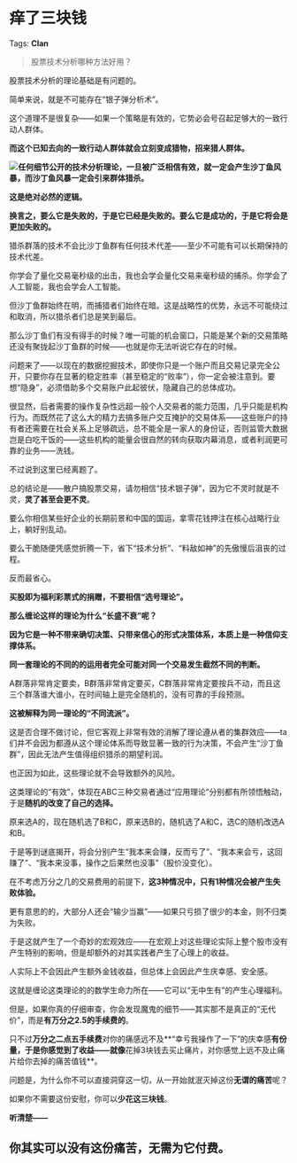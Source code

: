 # 痒了三块钱

Tags: **Clan**

> 股票技术分析哪种方法好用？



股票技术分析的理论基础是有问题的。

简单来说，就是不可能存在“银子弹分析术”。

这个道理不是很复杂——如果一个策略是有效的，它势必会号召起足够大的一致行动人群体。

**而这个已知去向的一致行动人群体就会立刻变成猎物，招来猎人群体。**

![](https://pic1.zhimg.com/50/v2-2b89344192bbd7ae671642ac1a02352a_720w.jpg?source=1940ef5c)**任何细节公开的技术分析理论，一旦被广泛相信有效，就一定会产生沙丁鱼风暴，而沙丁鱼风暴一定会引来群体猎杀。**

**这是绝对必然的逻辑。**

**换言之，要么它是失败的，于是它已经是失败的。要么它是成功的，于是它将会是更加失败的。**

猎杀群落的技术不会比沙丁鱼群有任何技术代差——至少不可能有可以长期保持的技术代差。

你学会了量化交易毫秒级的出击，我也会学会量化交易来毫秒级的捕杀。你学会了人工智能，我也会学会人工智能。

但沙丁鱼群始终在明，而捕猎者们始终在暗。这是战略性的优势，永远不可能绕过和取消，所以猎杀者们总是笑到最后。

那么沙丁鱼们有没有得手的时候？唯一可能的机会窗口，只能是某个新的交易策略还没有聚拢起沙丁鱼群的时候——也就是你无法听说它存在的时候。

问题来了——以现在的数据挖掘技术，即使你只是一个账户而且交易记录完全公开，只要你存在显著的稳定胜率（甚至稳定的“败率”），你一定会被注意到。要想“隐身”，必须借助多个交易账户此起彼伏，隐藏自己的总体成功。

很显然，后者需要的操作复杂性远超一般个人交易者的能力范围，几乎只能是机构行为。而既然花了这么大的精力去搞多账户交互掩护的交易体系——这些账户的持有者还需要在社会关系上足够疏远，总不能全是一家人的身份证，否则监管大数据岂是白吃干饭的——这些机构的能量会很自然的转向获取内幕消息，或者利润更可靠的业务——洗钱。

不过说到这里已经离题了。

总的结论是——散户搞股票交易，请勿相信“技术银子弹”，因为它不灵时就是不灵，**灵了甚至会更不灵**。

要么你相信某些好企业的长期前景和中国的国运，拿零花钱押注在核心战略行业上，躺好别乱动。

要么干脆随便凭感觉折腾一下，省下“技术分析”、“料敌如神”的先傲慢后沮丧的过程。

反而最省心。

**买股即为福利彩票式的捐赠，不要相信“选号理论”。**

  


**那么缠论这样的理论为什么“长盛不衰”呢？**

**因为它是一种不带来确切决策、只带来信心的形式决策体系，本质上是一种信仰支撑体系。**

**同一套理论的不同的的运用者完全可能对同一个交易发生截然不同的判断。**

A群落非常肯定要卖，B群落非常肯定要买，C群落非常肯定要按兵不动，而且这三个群落谁大谁小，在时间轴上是完全随机的，没有可靠的手段预测。

**这被解释为同一理论的“不同流派”。**

这是否合理不做讨论，但它客观上非常有效的消解了理论遵从者的集群效应——ta们并不会因为都遵从这个理论体系而导致显著一致的行为决策，不会产生“沙丁鱼群”，因此无法产生值得组织猎杀的期望利润。

也正因为如此，这些理论就不会导致额外的风险。

这类理论的“有效”，体现在ABC三种交易者通过“应用理论”分别都有所领悟触动，于是**随机的改变了自己的选择。**

原来选A的，现在随机选了B和C，原来选B的，随机选了A和C，选C的随机改选A和B。

于是等到谜底揭开，将会分别产生“我本来会赚，反而亏了”、“我本来会亏，这回赚了”、“我本来没事，操作之后果然也没事”（股价没变化）。

在不考虑万分之几的交易费用的前提下，**这3种情况中，只有1种情况会被产生失败体验。**

更有意思的的，大部分人还会“输少当赢”——如果只亏损了很少的本金，则不归类为失败。

于是这就产生了一个奇妙的宏观效应——在宏观上对这些理论实际上整个股市没有产生特别的影响，但是却额外的对其实践者产生了心理上的收益。

人实际上不会因此产生额外金钱收益，但总体上会因此产生庆幸感、安全感。

这就是缠论这类理论的的数学生命力所在——它可以“无中生有”的产生心理福利。

但是，如果你真的仔细审查，你会发现魔鬼的细节——其实那不是真正的“无代价”，而是**有万分之2.5的手续费的**。

只不过**万分之二点五手续费**对你的痛感远不及**“幸亏我操作了一下”的庆幸感**有份量，于是你感觉到了收益——就像**花掉3块钱去买止痛片，对你感觉上远不及止痛片给你去掉的痛苦值钱**。

问题是，为什么你不可以直接洞穿这一切，从一开始就泯灭掉这份**无谓的痛苦**呢？

如果你不需要这份安慰，你可以**少花这三块钱**。

**听清楚——**

**你其实可以没有这份痛苦，无需为它付费。**
-----------------------




